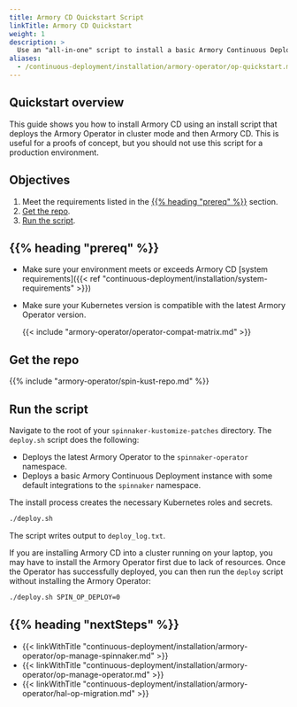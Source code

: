 ```yaml
---
title: Armory CD Quickstart Script
linkTitle: Armory CD Quickstart
weight: 1
description: >
  Use an "all-in-one" script to install a basic Armory Continuous Deployment instance for evaluation.
aliases:
  - /continuous-deployment/installation/armory-operator/op-quickstart.md
---
```


## Quickstart overview 

This guide shows you how to install Armory CD using an install script that deploys the Armory Operator in cluster mode and then Armory CD. This is useful for a proofs of concept, but you should not use this script for a production environment.

## Objectives

1. Meet the requirements listed in the [{{% heading "prereq" %}}](#before-you-begin) section.
1. [Get the repo](#get-the-repo).
1. [Run the script](#run-the-script).

## {{% heading "prereq" %}}

* Make sure your environment meets or exceeds Armory CD [system requirements]({{< ref "continuous-deployment/installation/system-requirements" >}})
* Make sure your Kubernetes version is compatible with the latest Armory Operator version.

  {{< include "armory-operator/operator-compat-matrix.md" >}}

## Get the repo

{{% include "armory-operator/spin-kust-repo.md" %}}

## Run the script

Navigate to the root of your `spinnaker-kustomize-patches` directory. The `deploy.sh` script does the following:

* Deploys the latest Armory Operator to the `spinnaker-operator` namespace.
* Deploys a basic Armory Continuous Deployment instance with some default integrations to the `spinnaker` namespace.

The install process creates the necessary Kubernetes roles and secrets.

```bash
./deploy.sh
```

The script writes output to `deploy_log.txt`.

If you are installing Armory CD into a cluster running on your laptop, you may have to install the Armory Operator first due to lack of resources. Once the Operator has successfully deployed, you can then run the `deploy` script without installing the Armory Operator:

```bash
./deploy.sh SPIN_OP_DEPLOY=0
```

## {{% heading "nextSteps" %}}

* {{< linkWithTitle "continuous-deployment/installation/armory-operator/op-manage-spinnaker.md" >}}
* {{< linkWithTitle "continuous-deployment/installation/armory-operator/op-manage-operator.md" >}}
* {{< linkWithTitle "continuous-deployment/installation/armory-operator/hal-op-migration.md" >}}